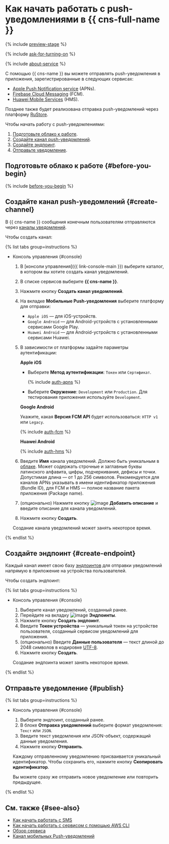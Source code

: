 # Как начать работать с push-уведомлениями в {{ cns-full-name }}

{% include [preview-stage](../_includes/notifications/preview-stage.md) %}

{% include [ask-for-turning-on](../_includes/notifications/ask-for-turning-on.md) %}

{% include [about-service](../_includes/notifications/about-service.md) %}

С помощью {{ cns-name }} вы можете отправлять push-уведомления в приложения, зарегистрированные в следующих сервисах:
* [Apple Push Notification service](https://developer.apple.com/notifications/) (APNs).
* [Firebase Cloud Messaging](https://firebase.google.com/) (FCM).
* [Huawei Mobile Services](https://developer.huawei.com/consumer/) (HMS).

Позднее также будет реализована отправка push-уведомлений через платформу [RuStore](https://www.rustore.ru/help/sdk/push-notifications).

Чтобы начать работу с push-уведомлениями:
1. [Подготовьте облако к работе](#before-you-begin).
1. [Создайте канал push-уведомлений](#create-channel).
1. [Создайте эндпоинт](#create-endpoint).
1. [Отправьте уведомление](#publish).

## Подготовьте облако к работе {#before-you-begin}

{% include [before-you-begin](../_tutorials/_tutorials_includes/before-you-begin.md) %}

## Создайте канал push-уведомлений {#create-channel}

В {{ cns-name }} сообщения конечным пользователям отправляются через [каналы уведомлений](./concepts/index.md#channels).

Чтобы создать канал:

{% list tabs group=instructions %}

- Консоль управления {#console}

  1. В [консоли управления]({{ link-console-main }}) выберите каталог, в котором вы хотите создать канал уведомлений.
  1. В списке сервисов выберите **{{ cns-name }}**.
  1. Нажмите кнопку **Создать канал уведомлений**.
  1. На вкладке **Мобильные Push-уведомления** выберите платформу для отправки:
      * `Apple iOS` — для iOS-устройств.
      * `Google Android` — для Android-устройств c установленными сервисами Google Play.
      * `Huawei Android` — для Android-устройств c установленными сервисами Huawei.
  1. В зависимости от платформы задайте параметры аутентификации:

      **Apple iOS**

      * Выберите **Метод аутентификации**: `Токен` или `Сертификат`.

        {% include [auth-apns](../_includes/notifications/auth-apns.md) %}

      * Выберите **Окружение**: `Development` или `Production`. Для тестирования приложения используйте `Development`.

      **Google Android**

      Укажите, какая **Версия FCM API** будет использоваться: `HTTP v1` или `Legacy`.

      {% include [auth-fcm](../_includes/notifications/auth-fcm.md) %}

      **Huawei Android**

      {% include [auth-hms](../_includes/notifications/auth-hms.md) %}

  1. Введите **Имя** канала уведомлений. Должно быть уникальным в [облаке](../resource-manager/concepts/resources-hierarchy.md#cloud). Может содержать строчные и заглавные буквы латинского алфавита, цифры, подчеркивания, дефисы и точки. Допустимая длина — от 1 до 256 символов. Рекомендуется для каналов APNs указывать в имени идентификатор приложения (Bundle ID), для FCM и HMS — полное название пакета приложения (Package name).
  1. (опционально) Нажмите кнопку ![image](../_assets/console-icons/plus.svg) **Добавить описание** и введите описание для канала уведомлений.
  1. Нажмите кнопку **Создать**.

  Создание канала уведомлений может занять некоторое время.

{% endlist %}

## Создайте эндпоинт {#create-endpoint}

Каждый канал имеет свою базу [эндпоинтов](./concepts/index.md#mobile-endpoints) для отправки уведомлений напрямую в приложение на устройства пользователей.

Чтобы создать эндпоинт:

{% list tabs group=instructions %}

- Консоль управления {#console}

  1. Выберите канал уведомлений, созданный ранее.
  1. Перейдите на вкладку ![image](../_assets/console-icons/layers-3-diagonal.svg) **Эндпоинты**.
  1. Нажмите кнопку **Создать эндпоинт**.
  1. Введите **Токен устройства** — уникальный токен на устройстве пользователя, созданный сервисом уведомлений для приложения.
  1. (опционально) Введите **Данные пользователя** — текст длиной до 2048 символов в кодировке [UTF-8](https://ru.wikipedia.org/wiki/UTF-8).
  1. Нажмите кнопку **Создать**.

  Создание эндпоинта может занять некоторое время.

{% endlist %}

## Отправьте уведомление {#publish}

{% list tabs group=instructions %}

- Консоль управления {#console}

  1. Выберите эндпоинт, созданный ранее.
  1. В блоке **Отправка уведомлений** выберите формат уведомления: `Текст` или `JSON`.
  1. Введите текст уведомления или JSON-объект, содержащий данные уведомления.
  1. Нажмите кнопку **Отправить**.
  
  Каждому отправленному уведомлению присваивается уникальный идентификатор. Чтобы сохранить его, нажмите кнопку **Скопировать идентификатор**.

  Вы можете сразу же отправить новое уведомление или повторить предыдущее.

{% endlist %}

## См. также {#see-also}

* [Как начать работать с SMS](quickstart-sms.md)
* [Как начать работать с сервисом с помощью AWS CLI](./tools/aws-cli.md)
* [Обзор сервиса](./concepts/index.md)
* [Канал мобильных Push-уведомлений](./concepts/push.md)
